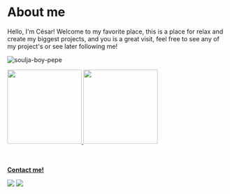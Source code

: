 # About me

<p>Hello, I'm César! Welcome to my favorite place, this is a place for relax and create my biggest projects, and you is a great visit, feel free to see any of my project's or see later following me!</p>

![soulja-boy-pepe](https://user-images.githubusercontent.com/43748428/164916217-4feef82e-aab7-45fe-b543-0399cc9cf8e9.gif)


 <div>
  <a href="https://github.com/cesarzxk">
  <img height="170em" src="https://github-readme-stats.vercel.app/api?username=cesarzxk&show_icons=true&theme=tokyonight&include_all_commits=true&count_private=true"/>
  <img height="170em" src="https://github-readme-stats.vercel.app/api/top-langs/?username=cesarzxk&layout=compact&langs_count=16&theme=tokyonight"/>
</div>

<br/><br/>
  <strong>Contact me!</strong>
 <p align="left">
  <a href="https://www.linkedin.com/in/cs-vargas" target="_blank" alt="LinkedIn"><img src="https://img.shields.io/badge/-LinkedIn-blue?style=flat-square&logo=Linkedin&logoColor=white&link=https://www.linkedin.com/in/cs-vargas"></a>  
  <a href="mailto:cesar_vargas@id.uff.br" alt="Email"><img src="https://img.shields.io/badge/-Gmail-c14438?style=flat-square&logo=Gmail&logoColor=white&link=mailto:cesar_vargas@id.uff.br"></a>  
  </p>
</p>

</p>

